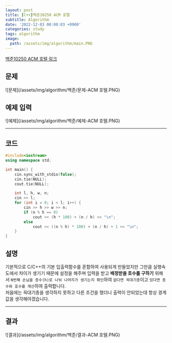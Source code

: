 ```yaml
---
layout: post
title: [C++]백준10250 ACM 호텔
subtitle: Algorithm
date: '2022-12-03 00:00:03 +0900'
categories: study
tags: algorithm
image:
  path: /assets/img/algorithm/main.PNG
---
```


[백준10250 ACM 호텔 링크](https://www.acmicpc.net/problem/10250)

<!--more-->

## 문제
![문제](/assets/img/algorithm/백준/문제-ACM 호텔.PNG)

## 예제 입력
![예제](/assets/img/algorithm/백준/예제-ACM 호텔.PNG)

---

## 코드
```cpp
#include<iostream>
using namespace std;

int main() {
    cin.sync_with_stdio(false);
    cin.tie(NULL);
    cout.tie(NULL);

    int l, h, w, n;
    cin >> l;
    for (int i = 0; i < l; i++) {
        cin >> h >> w >> n;
        if (n % h == 0)
            cout << (h * 100) + (n / h) << "\n";
        else
            cout << ((n % h) * 100) + (n / h) + 1 << "\n";
    }
}
```
## 설명
기본적으로 C/C++의 기본 입출력함수를 혼합하여 사용되게 만들었지만 그만큼 실행속도에서 차이가 생기기 때문에 설정을 해주며 입력을 받고 **배정받을 호수를 구하기** 위해서 `N번째 손님을 층수(h)로 나눠 나머지가 생기는지 확인`하여 `없다면 꼭대기층`이고 `있다면 층수와 호수를 계산`하여 출력합니다. <br>
처음에는 꼭대기층을 생각하지 못하고 다른 조건을 했더니 출력이 안되었는데 항상 경계값을 생각해야겠습니다. <br>

---

## 결과
![결과](/assets/img/algorithm/백준/결과-ACM 호텔.PNG)